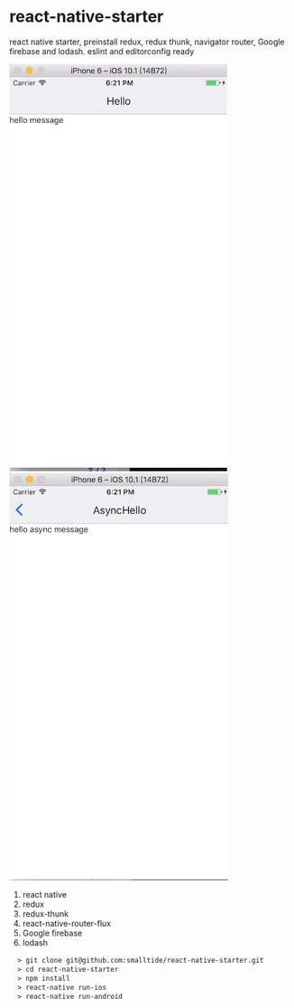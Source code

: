# react-native-starter
react native starter, preinstall redux, redux thunk, navigator router, Google firebase and lodash.
eslint and editorconfig ready

![alt text](https://github.com/smalltide/react-native-starter/blob/master/screenshot.png "react-native-starter")
![alt text](https://github.com/smalltide/react-native-starter/blob/master/screenshot2.png "react-native-starter")

1. react native
2. redux
3. redux-thunk
4. react-native-router-flux
5. Google firebase
6. lodash

```
  > git clone git@github.com:smalltide/react-native-starter.git
  > cd react-native-starter
  > npm install
  > react-native run-ios
  > react-native run-android
```
